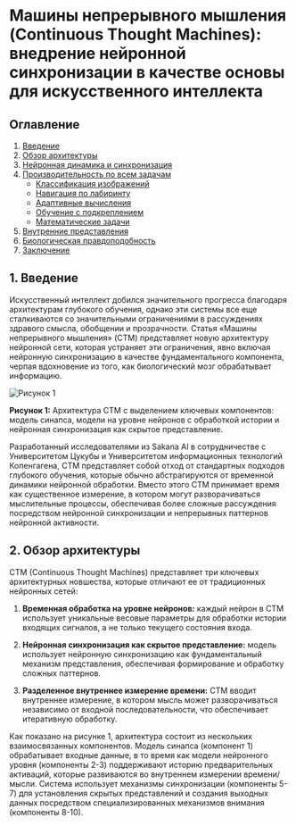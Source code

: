 # Машины непрерывного мышления (Continuous Thought Machines): внедрение нейронной синхронизации в качестве основы для искусственного интеллекта

## Оглавление  
1. [Введение](#введение)  
2. [Обзор архитектуры](#обзор-архитектуры)  
3. [Нейронная динамика и синхронизация](#нейронная-динамика-и-синхронизация)  
4. [Производительность по всем задачам](#производительность-по-всем-задачам)  
   - [Классификация изображений](#классификация-изображений)  
   - [Навигация по лабиринту](#навигация-по-лабиринту)  
   - [Адаптивные вычисления](#адаптивные-вычисления)  
   - [Обучение с подкреплением](#обучение-с-подкреплением)  
   - [Математические задачи](#математические-задачи)  
5. [Внутренние представления](#внутренние-представления)  
6. [Биологическая правдоподобность](#биологическая-правдоподобность)  
7. [Заключение](#заключение)  

## **1. Введение**
Искусственный интеллект добился значительного прогресса благодаря архитектурам глубокого обучения, однако эти системы все еще сталкиваются со значительными ограничениями в рассуждениях здравого смысла, обобщении и прозрачности. Статья «Машины непрерывного мышления» (CTM) представляет новую архитектуру нейронной сети, которая устраняет эти ограничения, явно включая нейронную синхронизацию в качестве фундаментального компонента, черпая вдохновение из того, как биологический мозг обрабатывает информацию.

![Рисунок 1](https://raw.githubusercontent.com/Verbasik/Weekly-arXiv-ML-AI-Research-Review/refs/heads/develop/2025/week-20_&_21/assets/Image_01.png)

**Рисунок 1:** Архитектура CTM с выделением ключевых компонентов: модель синапса, модели на уровне нейронов с обработкой истории и нейронная синхронизация как скрытое представление.

Разработанный исследователями из Sakana AI в сотрудничестве с Университетом Цукубы и Университетом информационных технологий Копенгагена, CTM представляет собой отход от стандартных подходов глубокого обучения, которые обычно абстрагируются от временной динамики нейронной обработки. Вместо этого CTM принимает время как существенное измерение, в котором могут разворачиваться мыслительные процессы, обеспечивая более сложные рассуждения посредством нейронной синхронизации и непрерывных паттернов нейронной активности.

## **2. Обзор архитектуры**

CTM (Continuous Thought Machines) представляет три ключевых архитектурных новшества, которые отличают ее от традиционных нейронных сетей:

1. **Временная обработка на уровне нейронов:** каждый нейрон в CTM использует уникальные весовые параметры для обработки истории входящих сигналов, а не только текущего состояния входа.

2. **Нейронная синхронизация как скрытое представление:** модель использует нейронную синхронизацию как фундаментальный механизм представления, обеспечивая формирование и обработку сложных паттернов.

3. **Разделенное внутреннее измерение времени:** CTM вводит внутреннее измерение, в котором мысль может разворачиваться независимо от входной последовательности, что обеспечивает итеративную обработку.

Как показано на рисунке 1, архитектура состоит из нескольких взаимосвязанных компонентов. Модель синапса (компонент 1) обрабатывает входные данные, в то время как модели нейронного уровня (компоненты 2-3) поддерживают историю предварительных активаций, которые развиваются во внутреннем измерении времени/мысли. Система использует механизмы синхронизации (компоненты 5-7) для установления скрытых представлений и создания выходных данных посредством специализированных механизмов внимания (компоненты 8-10).